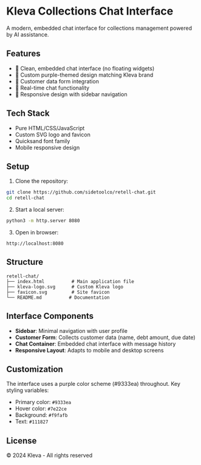 # Kleva Collections Chat Interface

A modern, embedded chat interface for collections management powered by AI assistance.

## Features

- 🎯 Clean, embedded chat interface (no floating widgets)
- 💜 Custom purple-themed design matching Kleva brand
- 📝 Customer data form integration
- 💬 Real-time chat functionality
- 🎨 Responsive design with sidebar navigation

## Tech Stack

- Pure HTML/CSS/JavaScript
- Custom SVG logo and favicon
- Quicksand font family
- Mobile responsive design

## Setup

1. Clone the repository:
```bash
git clone https://github.com/sidetoolco/retell-chat.git
cd retell-chat
```

2. Start a local server:
```bash
python3 -m http.server 8080
```

3. Open in browser:
```
http://localhost:8080
```

## Structure

```
retell-chat/
├── index.html          # Main application file
├── kleva-logo.svg      # Custom Kleva logo
├── favicon.svg         # Site favicon
└── README.md          # Documentation
```

## Interface Components

- **Sidebar**: Minimal navigation with user profile
- **Customer Form**: Collects customer data (name, debt amount, due date)
- **Chat Container**: Embedded chat interface with message history
- **Responsive Layout**: Adapts to mobile and desktop screens

## Customization

The interface uses a purple color scheme (#9333ea) throughout. Key styling variables:
- Primary color: `#9333ea`
- Hover color: `#7e22ce`
- Background: `#f9fafb`
- Text: `#111827`

## License

© 2024 Kleva - All rights reserved